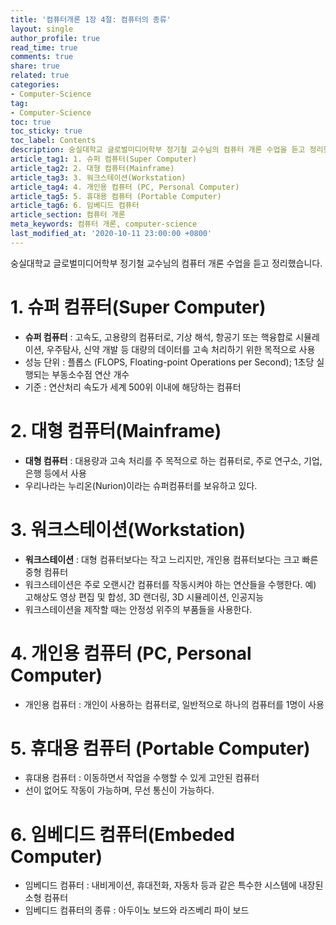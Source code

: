 ```yaml
---
title: '컴퓨터개론 1장 4절: 컴퓨터의 종류'
layout: single
author_profile: true
read_time: true
comments: true
share: true
related: true
categories:
- Computer-Science
tag:
- Computer-Science
toc: true
toc_sticky: true
toc_label: Contents
description: 숭실대학교 글로벌미디어학부 정기철 교수님의 컴퓨터 개론 수업을 듣고 정리했습니다.
article_tag1: 1. 슈퍼 컴퓨터(Super Computer)
article_tag2: 2. 대형 컴퓨터(Mainframe)
article_tag3: 3. 워크스테이션(Workstation)
article_tag4: 4. 개인용 컴퓨터 (PC, Personal Computer)
article_tag5: 5. 휴대용 컴퓨터 (Portable Computer)
article_tag6: 6. 임베디드 컴퓨터
article_section: 컴퓨터 개론
meta_keywords: 컴퓨터 개론, computer-science
last_modified_at: '2020-10-11 23:00:00 +0800'
---
```


숭실대학교 글로벌미디어학부 정기철 교수님의 컴퓨터 개론 수업을 듣고 정리했습니다.

# 1. 슈퍼 컴퓨터(Super Computer)
- **슈퍼 컴퓨터** : 고속도, 고용량의 컴퓨터로, 기상 해석, 항공기 또는 핵융합로 시뮬레이션, 우주탐사, 신약 개발 등 대량의 데이터를 고속 처리하기 위한 목적으로 사용
- 성능 단위 :  플롭스 (FLOPS, Floating-point Operations per Second);
		    1초당 실행되는 부동소수점 연산 개수
- 기준 : 연산처리 속도가 세계 500위 이내에 해당하는 컴퓨터

# 2. 대형 컴퓨터(Mainframe)
- **대형 컴퓨터** : 대용량과 고속 처리를 주 목적으로 하는 컴퓨터로, 주로 연구소, 기업, 은행 등에서 사용
- 우리나라는  누리온(Nurion)이라는 슈퍼컴퓨터를 보유하고 있다.

# 3. 워크스테이션(Workstation)
- **워크스테이션** : 대형 컴퓨터보다는 작고 느리지만, 개인용 컴퓨터보다는 크고 빠른 중형 컴퓨터
- 워크스테이션은 주로 오랜시간 컴퓨터를 작동시켜야 하는 연산들을 수행한다.
  예) 고해상도 영상 편집 및 합성, 3D 랜더링, 3D 시뮬레이션, 인공지능
- 워크스테이션을 제작할 때는 안정성 위주의 부품들을 사용한다.

# 4. 개인용 컴퓨터 (PC, Personal Computer)
- 개인용 컴퓨터 : 개인이 사용하는 컴퓨터로, 일반적으로 하나의 컴퓨터를 1명이 사용

# 5. 휴대용 컴퓨터 (Portable Computer)
- 휴대용 컴퓨터 : 이동하면서 작업을 수행할 수 있게 고안된 컴퓨터
- 선이 없어도 작동이 가능하며, 무선 통신이 가능하다.

# 6. 임베디드 컴퓨터(Embeded Computer)
- 임베디드 컴퓨터 : 내비게이션, 휴대전화, 자동차 등과 같은 특수한 시스템에 내장된 소형 컴퓨터
- 임베디드 컴퓨터의 종류 : 아두이노 보드와 라즈베리 파이 보드